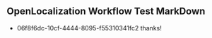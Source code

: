 ## OpenLocalization Workflow Test MarkDown
* 06f8f6dc-10cf-4444-8095-f55310341fc2 
thanks!<!--HONumber=Mar16_HO3-->
